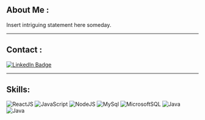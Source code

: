 ## About Me :
Insert intriguing statement here someday.

---

## Contact :
[![LinkedIn Badge](https://img.shields.io/badge/LinkedIn-Profile-informational?style=flat&logo=linkedin&logoColor=white&color=blue)](https://www.linkedin.com/in/candacewahl/)

---

## Skills:
![ReactJS](https://img.shields.io/badge/-ReactJs-61DAFB?logo=react&logoColor=white&style=plastic)
![JavaScript](https://img.shields.io/badge/-JavaScript-F7DF1E?logo=javascript&logoColor=white&style=plastic)
![NodeJS](https://img.shields.io/badge/-NodeJs-339933?logo=node&logoColor=white&style=plastic)
![MySql](https://img.shields.io/badge/-MySql-4479A1?logo=mysql&logoColor=white&style=plastic)
![MicrosoftSQL](https://img.shields.io/badge/-MicrosoftSQLServer-CC2927?logo=microsoftsqlserver&logoColor=white&style=plastic)
![Java](https://img.shields.io/badge/-Java-007396?logo=java&logoColor=white&style=plastic)
![Java](https://img.shields.io/badge/-AWS-232F3E?logo=amazonaws&logoColor=white&style=plastic)